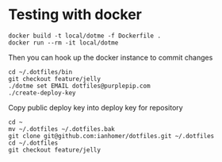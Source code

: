 # Testing with docker

    docker build -t local/dotme -f Dockerfile .
    docker run --rm -it local/dotme

Then you can hook up the docker instance to commit changes

    cd ~/.dotfiles/bin
    git checkout feature/jelly
    ./dotme set EMAIL dotfiles@purplepip.com
    ./create-deploy-key

Copy public deploy key into deploy key for repository

    cd ~
    mv ~/.dotfiles ~/.dotfiles.bak
    git clone git@github.com:ianhomer/dotfiles.git ~/.dotfiles
    cd ~/.dotfiles
    git checkout feature/jelly
